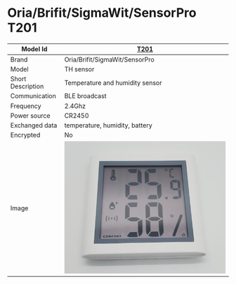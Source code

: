 # Oria/Brifit/SigmaWit/SensorPro T201

|Model Id|[T201](https://github.com/theengs/decoder/blob/development/src/devices/T201_json.h)|
|-|-|
|Brand|Oria/Brifit/SigmaWit/SensorPro|
|Model|TH sensor|
|Short Description|Temperature and humidity sensor|
|Communication|BLE broadcast|
|Frequency|2.4Ghz|
|Power source|CR2450|
|Exchanged data|temperature, humidity, battery|
|Encrypted|No|
|Image|![T201](./../img/T201.png)|